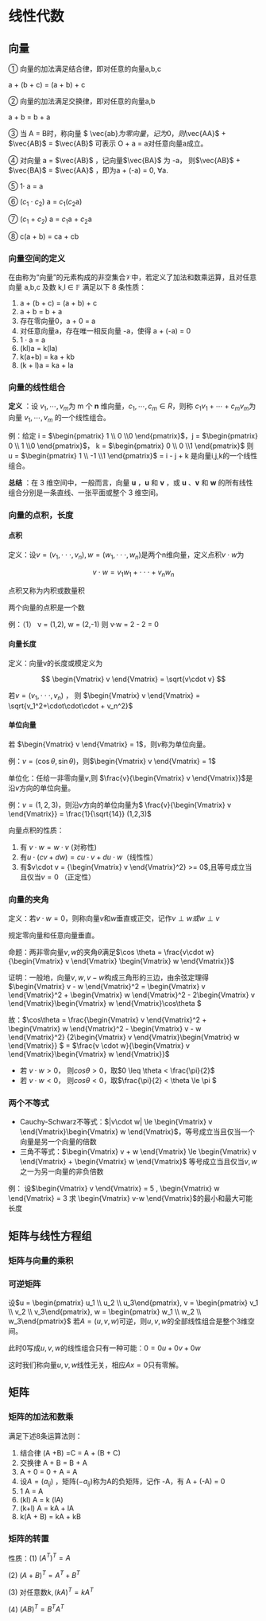 # 线性代数

## 向量

① 向量的加法满足结合律，即对任意的向量a,b,c

a + (b + c) = (a + b) + c

② 向量的加法满足交换律，即对任意的向量a,b

a + b = b + a

③ 当 A = B时，称向量 $ \vec{ab}$为零向量，记为0，则$\vec{AA}$ + $\vec{AB}$  = $\vec{AB}$ 可表示 O + a = a对任意向量a成立。

④ 对向量 a = $\vec{AB}$ ，记向量$\vec{BA}$  为 -a， 则$\vec{AB}$ + $\vec{BA}$ = $\vec{AA}$ ，即为a + (-a) = 0, $\forall$a.

⑤ 1· a = a

⑥ ($c_1$ · $c_2$) a = $c_1$($c_2$a)

⑦ ($c_1$ + $c_2$) a = $c_1$a + $c_2$a

⑧ c(a + b) = ca + cb


### 向量空间的定义

在由称为“向量”的元素构成的非空集合$\mathcal V$中，若定义了加法和数乘运算，且对任意向量 a,b,c 及数 k,l $\in$ $\mathbb F$ 满足以下 8 条性质：

1. a + (b + c) = (a + b) + c
2. a + b = b + a
3. 存在零向量0，a + 0 = a
4. 对任意向量a，存在唯一相反向量 -a，使得 a + (-a) = 0
5. 1 · a = a
6. (kl)a = k(la)
7. k(a+b) = ka + kb
8. (k + l)a = ka + la

### 向量的线性组合

 **定义** ：设 $v_1,⋯ ,v_m$为 m 个 **n** 维向量，$c_1,⋯ ,c_m∈R$，则称 $c_1v_1+⋯+c_mv_m$为向量 $v_1,⋯ ,v_m$ 的一个线性组合。

例：给定 i = $\begin{pmatrix} 1 \\ 0 \\0 \end{pmatrix}$，j = $\begin{pmatrix} 0 \\ 1 \\0 \end{pmatrix}$， k = $\begin{pmatrix} 0 \\ 0 \\1 \end{pmatrix}$  则 u = $\begin{pmatrix} 1 \\ -1 \\1 \end{pmatrix}$ = i - j + k 是向量i,j,k的一个线性组合。


**总结** ：在 3 维空间中，一般而言，向量  **u** ，**u** 和  **v** ，或  **u** 、**v** 和 **w** 的所有线性组合分别是一条直线、一张平面或整个 3 维空间。


### 向量的点积，长度

#### 点积

定义：设$v = (v_1,\cdot\cdot\cdot,v_n), w = (w_1,\cdot\cdot\cdot,w_n)$是两个n维向量，定义点积$v\cdot w$为

$$
v \cdot w = v_1w_1 + \cdot\cdot\cdot + v_nw_n
$$

点积又称为内积或数量积

两个向量的点积是一个数

例：（1） v = (1,2),  w = (2,-1) 则 v·w = 2 - 2 = 0

#### 向量长度

定义：向量v的长度或模定义为

$$
\begin{Vmatrix} v \end{Vmatrix} = \sqrt{v\cdot v}
$$

若$v = (v_1,\cdot\cdot\cdot,v_n)$ ， 则 $\begin{Vmatrix} v \end{Vmatrix} = \sqrt{v_1^2+\cdot\cdot\cdot + v_n^2}$

#### 单位向量

若 $\begin{Vmatrix} v \end{Vmatrix} = 1$，则$v$称为单位向量。

例：$v = (\cos \theta, \sin \theta )$，则$\begin{Vmatrix} v \end{Vmatrix} = 1$

单位化：任给一非零向量$v$,则 $\frac{v}{\begin{Vmatrix} v \end{Vmatrix}}$是沿$v$方向的单位向量。

例：$v = (1,2,3)$，则沿$v$方向的单位向量为$ \frac{v}{\begin{Vmatrix} v \end{Vmatrix}} = \frac{1}{\sqrt{14}} (1,2,3)$

向量点积的性质：

1. 有 $v \cdot w = w \cdot v$ (对称性)
2. 有$u\cdot(cv + dw) = cu\cdot v + du\cdot w$（线性性）
3. 有$v\cdot v = {\begin{Vmatrix} v \end{Vmatrix}^2} >= 0$,且等号成立当且仅当$v = 0$ （正定性）

### 向量的夹角

定义：若$v\cdot w = 0$，则称向量$v$和$w$垂直或正交，记作$v \perp w 或 w \perp v$

规定零向量和任意向量垂直。


命题：两非零向量$v,w$的夹角$\theta$满足$\cos \theta = \frac{v\cdot w}{\begin{Vmatrix} v \end{Vmatrix} \begin{Vmatrix} w \end{Vmatrix}}$

证明：一般地，向量$v,w,v-w$构成三角形的三边，由余弦定理得$\begin{Vmatrix} v - w \end{Vmatrix}^2 = \begin{Vmatrix} v \end{Vmatrix}^2 + \begin{Vmatrix} w \end{Vmatrix}^2 - 2\begin{Vmatrix} v \end{Vmatrix}\begin{Vmatrix} w \end{Vmatrix}\cos\theta $

故：$\cos\theta = \frac{\begin{Vmatrix} v \end{Vmatrix}^2 + \begin{Vmatrix} w \end{Vmatrix}^2 - \begin{Vmatrix} v - w \end{Vmatrix}^2} {2\begin{Vmatrix} v \end{Vmatrix}\begin{Vmatrix} w \end{Vmatrix}} $ = $\frac{v \cdot w}{\begin{Vmatrix} v \end{Vmatrix}\begin{Vmatrix} w \end{Vmatrix}}$

- 若 $v \cdot w > 0$， 则$cos\theta > 0$，取$0 \leq \theta < \frac{\pi}{2}$
- 若 $v \cdot w < 0$， 则$cos\theta < 0$，取$\frac{\pi}{2} < \theta \le \pi $

### 两个不等式

- Cauchy-Schwarz不等式：$|v\cdot w| \le \begin{Vmatrix} v \end{Vmatrix}\begin{Vmatrix} w \end{Vmatrix}$，等号成立当且仅当一个向量是另一个向量的倍数
- 三角不等式：$\begin{Vmatrix} v + w \end{Vmatrix} \le \begin{Vmatrix} v \end{Vmatrix} + \begin{Vmatrix} w \end{Vmatrix}$ 等号成立当且仅当$v, w$之一为另一向量的非负倍数

例： 设$\begin{Vmatrix} v \end{Vmatrix} = 5 , \begin{Vmatrix} w \end{Vmatrix} = 3 求 \begin{Vmatrix} v-w \end{Vmatrix}$的最小和最大可能长度

## 矩阵与线性方程组

### 矩阵与向量的乘积

### 可逆矩阵

设$u = \begin{pmatrix} u_1 \\ u_2 \\ u_3\end{pmatrix}, v = \begin{pmatrix} v_1 \\ v_2 \\ v_3\end{pmatrix}, w = \begin{pmatrix} w_1 \\ w_2 \\ w_3\end{pmatrix}$ 若$A = (u,v,w)$可逆，则$u,v,w$的全部线性组合是整个3维空间。

此时0写成$u,v,w$的线性组合只有一种可能：$0 = 0u + 0v + 0w$

这时我们称向量$u,v,w$线性无关，相应$Ax = 0$只有零解。

## 矩阵

### 矩阵的加法和数乘

满足下述8条运算法则：

1. 结合律 (A +B) =C = A + (B + C)
2. 交换律  A + B = B + A
3. A + 0 = 0 + A = A
4. 设$A = (a_{ij})$ ，矩阵$(-a_{ij})$称为A的负矩阵，记作 -A，有 A + (-A) = 0
5. 1 A = A
6. (kl) A = k (lA)
7. (k+l) A = kA + lA
8. k(A + B) = kA + kB


### 矩阵的转置

性质：(1) $(A^T)^T = A$

(2) $(A+B)^T = A^T + B^T$

(3) 对任意数$k,(kA)^T = kA^T$

(4) $(AB)^T = B^TA^T$
